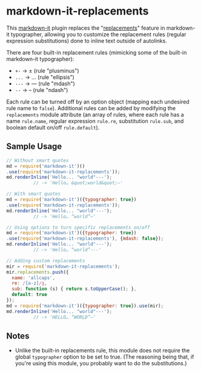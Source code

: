 # markdown-it-replacements
This [markdown-it](https://github.com/markdown-it/markdown-it) plugin
replaces the
"[replacements](https://github.com/markdown-it/markdown-it/blob/master/lib/rules_core/replacements.js)"
feature in markdown-it typographer, allowing you to customize the replacement
rules (regular expression substitutions) done to inline text outside of
autolinks.

There are four built-in replacement rules (mimicking some of the built-in
markdown-it typographer):

* `+-` &rarr; ± (rule "plusminus")
* `...` &rarr; … (rule "ellipsis")
* `---` &rarr; &mdash; (rule "mdash")
* `--` &rarr; &ndash; (rule "ndash")

Each rule can be turned off by an option object (mapping each undesired
rule name to `false`).  Additional rules can be added by modifying the
`replacements` module attribute (an array of rules, where each rule has
a name `rule.name`, regular expression `rule.re`, substitution `rule.sub`,
and boolean default on/off `rule.default`).

## Sample Usage

```javascript
// Without smart quotes
md = require('markdown-it')()
.use(require('markdown-it-replacements'));
md.renderInline('Hello... "world"---');
          // -> 'Hello… &quot;world&quot;—'

// With smart quotes
md = require('markdown-it')({typographer: true})
.use(require('markdown-it-replacements'));
md.renderInline('Hello... "world"---');
          // -> 'Hello… “world”—'

// Using options to turn specific replacements on/off
md = require('markdown-it')({typographer: true})
.use(require('markdown-it-replacements'), {mdash: false});
md.renderInline('Hello... "world"---');
          // -> 'Hello… “world”---'

// Adding custom replacements
mir = require('markdown-it-replacements');
mir.replacements.push({
  name: 'allcaps',
  re: /[a-z]/g,
  sub: function (s) { return s.toUpperCase(); },
  default: true
});
md = require('markdown-it')({typographer: true}).use(mir);
md.renderInline('Hello... "world"---');
          // -> 'HELLO… “WORLD”—'

```

## Notes

* Unlike the built-in replacements rule, this module does not require
  the global `typographer` option to be set to true.  (The reasoning being
  that, if you're using this module, you probably want to do the
  substitutions.)
